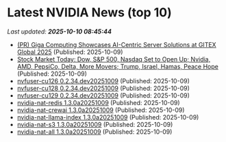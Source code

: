 # Latest NVIDIA News (top 10)
_Last updated: **2025-10-10 08:45:44**_

- [(PR) Giga Computing Showcases AI-Centric Server Solutions at GITEX Global 2025](https://www.techpowerup.com/341732/giga-computing-showcases-ai-centric-server-solutions-at-gitex-global-2025) (Published: 2025-10-09)
- [Stock Market Today: Dow, S&P 500, Nasdaq Set to Open Up; Nvidia, AMD, PepsiCo, Delta, More Movers; Trump, Israel, Hamas, Peace Hope](https://biztoc.com/x/e8bdfe603554989f) (Published: 2025-10-09)
- [nvfuser-cu126 0.2.34.dev20251009](https://pypi.org/project/nvfuser-cu126/0.2.34.dev20251009/) (Published: 2025-10-09)
- [nvfuser-cu128 0.2.34.dev20251009](https://pypi.org/project/nvfuser-cu128/0.2.34.dev20251009/) (Published: 2025-10-09)
- [nvfuser-cu129 0.2.34.dev20251009](https://pypi.org/project/nvfuser-cu129/0.2.34.dev20251009/) (Published: 2025-10-09)
- [nvidia-nat-redis 1.3.0a20251009](https://pypi.org/project/nvidia-nat-redis/1.3.0a20251009/) (Published: 2025-10-09)
- [nvidia-nat-crewai 1.3.0a20251009](https://pypi.org/project/nvidia-nat-crewai/1.3.0a20251009/) (Published: 2025-10-09)
- [nvidia-nat-llama-index 1.3.0a20251009](https://pypi.org/project/nvidia-nat-llama-index/1.3.0a20251009/) (Published: 2025-10-09)
- [nvidia-nat-s3 1.3.0a20251009](https://pypi.org/project/nvidia-nat-s3/1.3.0a20251009/) (Published: 2025-10-09)
- [nvidia-nat-all 1.3.0a20251009](https://pypi.org/project/nvidia-nat-all/1.3.0a20251009/) (Published: 2025-10-09)
